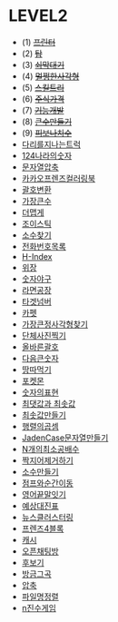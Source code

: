# LEVEL2
* (1) ~~[프린터](https://programmers.co.kr/learn/courses/30/lessons/42587)~~
* (2) ~~[탑](https://github.com/kHeNoTbB/Algorithm/blob/master/programmers/level2/%ED%83%91.java)~~
* (3) ~~[쇠막대기]()~~
* (4) ~~[멀쩡한사각형](https://github.com/kHeNoTbB/Algorithm/blob/master/programmers/level2/%EB%A9%80%EC%A9%A1%ED%95%9C%EC%82%AC%EA%B0%81%ED%98%95.java)~~
* (5) ~~[스킬트리](https://github.com/kHeNoTbB/Algorithm/blob/master/programmers/level2/%EC%8A%A4%ED%82%AC%ED%8A%B8%EB%A6%AC.java)~~
* (6) ~~[주식가격](https://github.com/kHeNoTbB/Algorithm/blob/master/programmers/level2/%EC%A3%BC%EC%8B%9D%EA%B0%80%EA%B2%A9.java)~~
* (7) ~~[기능개발](https://github.com/kHeNoTbB/Algorithm/blob/master/programmers/level2/%EA%B8%B0%EB%8A%A5%EA%B0%9C%EB%B0%9C.java)~~
* (8) ~~[큰수만들기]()~~
* (9) ~~[피보나치수]()~~
* [다리를지나는트럭]()
* [124나라의숫자]()
* [문자열압축]()
* [카카오프렌즈컬러링북]()
* [괄호변환]()
* [가장큰수]()
* [더맵게]()
* [조이스틱]()
* [소수찾기]()
* [전화번호목록]()
* [H-Index]()
* [위장]()
* [숫자야구]()
* [라면공장]()
* [타겟넘버]()
* [카펫]()
* [가장큰정사각형찾기]()
* [단체사진찍기]()
* [올바른괄호]()
* [다음큰숫자]()
* [땅따먹기]()
* [포켓몬]()
* [숫자의표현]()
* [최댓값과 최솟값]()
* [최솟값만들기]()
* [행렬의곱셈]()
* [JadenCase문자열만들기]()
* [N개의최소공배수]()
* [짝지어제거하기]()
* [소수만들기]()
* [점프와순간이동]()
* [영어끝말잇기]()
* [예상대진표]()
* [뉴스클러스터링]()
* [프렌즈4블록]()
* [캐시]()
* [오픈채팅방]()
* [후보기]()
* [방금그곡]()
* [압축]()
* [파일명정렬]()
* [n진수게임]()
